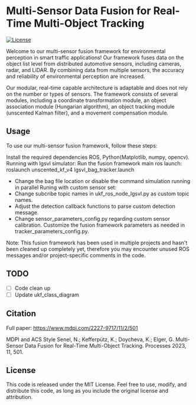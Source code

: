 # Multi-Sensor Data Fusion for Real-Time Multi-Object Tracking

[![License](https://img.shields.io/badge/License-MIT-blue.svg)](https://opensource.org/licenses/MIT)

Welcome to our multi-sensor fusion framework for environmental perception in smart traffic applications! Our framework fuses data on the object list level from distributed automotive sensors, including cameras, radar, and LiDAR. By combining data from multiple sensors, the accuracy and reliability of environmental perception are increased.

Our modular, real-time capable architecture is adaptable and does not rely on the number or types of sensors. The framework consists of several modules, including a coordinate transformation module, an object association module (Hungarian algorithm), an object tracking module (unscented Kalman filter), and a movement compensation module.


## Usage
To use our multi-sensor fusion framework, follow these steps:

Install the required dependencies ROS, Python(Matplotlib, numpy, opencv).
Running with lgsvl simulator:
Run the fusion framework main ros launch: roslaunch unscented_kf_v4 lgsvl_bag_tracker.launch
  - Change the bag file location or disable the command simulation running in parallel
Runing with custom sensor set:
  - Change subcribe topic names in ukf_ros_node_lgsvl.py as custom topic names.
  - Adjust the detection callback functions to parse custom detection message.
  - Change sensor_parameters_config.py regarding custom sensor calibration.
Customize the fusion framework parameters as needed in tracker_parameters_config.py.

Note: This fusion framework has been used in multiple projects and hasn't been cleaned up completely yet, therefore you may encounter unused ROS messages and/or project-specific comments in the code.

## TODO
- [ ] Code clean up
- [ ] Update ukf_class_diagram

## Citation
Full paper: https://www.mdpi.com/2227-9717/11/2/501

MDPI and ACS Style
Senel, N.; Kefferpütz, K.; Doycheva, K.; Elger, G. Multi-Sensor Data Fusion for Real-Time Multi-Object Tracking. Processes 2023, 11, 501.

## License
This code is released under the MIT License. Feel free to use, modify, and distribute this code, as long as you include the original license and attribution.
